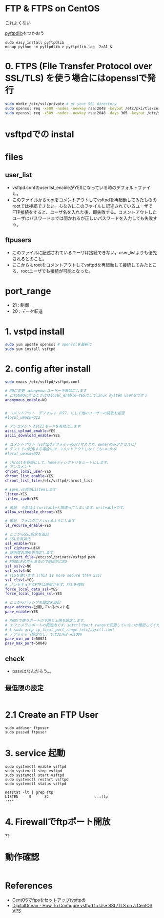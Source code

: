   FTP & FTPS on CentOS
=====================

これよくない

[pyftpdlib](https://github.com/giampaolo/pyftpdlib)をつかおう

```
sudo easy_install pyftpdlib
nohup python -m pyftpdlib > pyftpdlib.log  2>&1 &
```

# 0. FTPS (File Transfer Protocol over SSL/TLS) を使う場合にはopensslで発行

```sh
sudo mkdir /etc/ssl/private # or your SSL directory
sudo openssl req -x509 -nodes -newkey rsa:2048 -keyout /etc/pki/tls/certs/vsftpd.pem -out /etc/ssl/private/vsftpd.pem
sudo openssl req -x509 -nodes -newkey rsa:2048 -days 365 -keyout /etc/ssl/private/vsftpd.pem -out /etc/ssl/private/vsftpd.pem # 有効期限を設定する場合
```


# vsftpdでの instal


# files

## user_list

+ vsftpd.confのuserlist_enableがYESになっている時のデフォルトファイル。
+ このファイルからrootをコメントアウトしてvsftpdを再起動してみたもののrootでは接続できない。ちなみにこのファイルに記述されているユーザでFTP接続をすると、ユーザ名を入れた後、即失敗する。コメントアウトしたユーザはパスワードまでは聞かれるが正しいパスワードを入力しても失敗する。

## ftpusers

+ このファイルに記述されているユーザは接続できない。user_listよりも優先されるとのこと。
+ ここからもrootをコメントアウトしてvsftpdを再起動して接続してみたところ、rootユーザでも接続が可能となった。

# port_range

+ 21 : 制御
+ 20 : データ転送




# 1. vstpd install

```sh
sudo yum update openssl # opensslを最新に
sudo yum install vsftpd
```

# 2. config after install

```sh
sudo emacs /etc/vsftpd/vsftpd.conf
```

```sh
# NOに変更 anonymousユーザーを無効にします
# これをNOにするときにはlocal_enable=YESにしてlinux system userをつかう
anonymous_enable=NO


# コメントアウト　デフォルト（077）にして他のユーザーの読取を拒否
#local_umask=022

# アンコメント ASCIIモードを有効にします
ascii_upload_enable=YES
ascii_download_enable=YES

# コメントアウト（vsftpdデフォルトの077マスクで、ownerのみアクセスに）
# テストでの利用する場合には コメントアウトしなくてもいいかな
#local_umask=022

# chrootを有効にして、homeディレクトリをルートにします。
# アンコメント
chroot_local_user=YES
chroot_list_enable=YES
chroot_list_file=/etc/vsftpd/chroot_list

# ipv6,v4両方Listenします
listen=YES
listen_ipv6=YES

# 追記  ※私はよくwritableと間違ってしまいます。writeableです。
allow_writeable_chroot=YES

# 追記　フォルダごといけるようにします
ls_recurse_enable=YES

# ここからSSL設定を追記
# SSLを有効化
ssl_enable=YES
ssl_ciphers=HIGH
# 証明書の場所を指定します
rsa_cert_file=/etc/ssl/private/vsftpd.pem
# POODLEの件もあるので明示的にNO
ssl_sslv2=NO
ssl_sslv3=NO
# TLSを使います (This is more secure than SSL)
ssl_tlsv1=YES
# ノンセキュアなFTPは使用させず、SSLを強制
force_local_data_ssl=YES
force_local_logins_ssl=YES

# ここからパッシブの設定を追記
pasv_address=公開しているホスト名
pasv_enable=YES

# PASVで使うポートの下限と上限を設定します。
# エフェメラルポートの範囲内です。setctlでport_rangeで変更していないか確認してください。
# $ sudo grep ip_local_port_range /etc/sysctl.conf
# デフォルト（設定なし）では32768〜61000
pasv_min_port=50021
pasv_max_port=50040
```
## check

+ pasvはなんだろう。。

## 最低限の設定

```

```

# 2.1 Create an FTP User

```
sudo adduser ftpuser
sudo passwd ftpuser
```


# 3. service 起動

```
sudo systemctl enable vsftpd
sudo systemctl stop vsftpd
sudo systemctl start vsftpd
sudo systemctl restart vsftpd
sudo systemctl status vsftpd

netstat -lt | grep ftp
LISTEN     0      32                     :::ftp                     :::*
```
# 4. Firewallでftpポート開放

??

# 動作確認

```

```


# References

+ [CentOSでftpsをセットアップ(vsftpd)](http://qiita.com/egnr-in-6matroom/items/38392a6509d4d0575927)
+ [DigitalOcean - How To Configure vsftpd to Use SSL/TLS on a CentOS VPS](https://www.digitalocean.com/community/tutorials/how-to-configure-vsftpd-to-use-ssl-tls-on-a-centos-vps)

